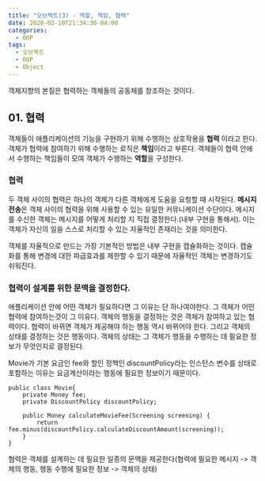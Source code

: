```yaml
---
title: "오브젝트(3) - 역할, 책임, 협력"
date: 2020-02-10T21:34:30-04:00
categories:
  - OOP
tags:
  - 오브젝트
  - OOP
  - Object
---
```


객체지향의 본질은 협력하는 객체들의 공동체를 창조하는 것이다.

## 01. 협력
객체들이 애플리케이션의 기능을 구현하기 위해 수행하는 상호작용을 **협력** 이라고 한다.
객체가 협력에 참여하기 위해 수행하는 로직은 **책임**이라고 부른다.
객체들이 협력 안에서 수행하는 책임들이 모여 객체가 수행하는 **역할**을 구성한다.

### 협력
두 객체 사이의 협력은 하나의 객체가 다른 객체에게 도움을 요청할 때 시작된다.
**메시지 전송**은 객체 사이의 협력을 위해 사용할 수 있는 유일한 커뮤니케이션 수단이다.
메시지를 수신한 객체는 메시지를 어떻게 처리할 지 직접 결정한다.(내부 구현을 통해서).  이는 객체가 자신의 일을 스스로 처리할 수 있는 자율적인 존재라는 것을 의미한다.

객체를 자율적으로 만드는 가장 기본적인 방법은 내부 구현을 캡슐화하는 것이다. 캡슐화를 통해 변경에 대한 파급효과를 제한할 수 있기 때문에 자율적인 객체는 변경하기도 쉬워진다.

### 협력이 설계를 위한 문맥을 결정한다.
애플리케이션 안에 어떤 객체가 필요하다면 그 이유는 단 하나여야한다. 그 객체가 어떤 협력에 참여하는것이 그 이유다.
객체의 행동을 결정하는 것은 객체가 참여하고 있는 협력이다.
협력이 바뀌면 객체가 제공해야 하는 행동 역시 바뀌어야 한다.
그리고 객체의 상태를 결정하는 것은 행동이다. 객체의 상태는 그 객체가 행동을 수행하는 데 필요한 정보가 무엇인지로 결정된다.

Movie가 기본 요금인 fee와 할인 정책인 discountPolicy라는 인스턴스 변수를 상태로 포함하는 이유는 요금계산이라는 행동에 필요한 정보이기 때문이다.
```
public class Movie{
    private Money fee;
    private DiscountPolicy discountPolicy;
    
    public Money calculateMovieFee(Screening screening) {
        return fee.minus(discountPolicy.calculateDiscountAmount(screening));
    }
}
```
협력은 객체를 설계하는 데 필요한 일종의 문맥을 제공한다(협력에 필요한 메시지 -> 객체의 행동, 행동 수행에 필요한 정보 -> 객체의 상태)

